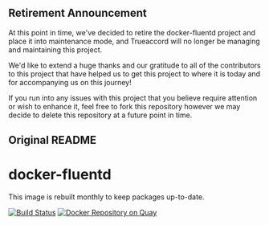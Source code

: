 ## Retirement Announcement
At this point in time, we've decided to retire the docker-fluentd project and place it into maintenance mode,
and Trueaccord will no longer be managing and maintaining this project.

We'd like to extend a huge thanks and our gratitude to all of the contributors to this project that
have helped us to get this project to where it is today and for accompanying us on this journey!

If you run into any issues with this project that you believe require attention or wish to enhance
it, feel free to fork this repository however we may decide to delete this repository at a future
point in time.

## Original README

# docker-fluentd
This image is rebuilt monthly to keep packages up-to-date.

[![Build Status](https://travis-ci.org/trueaccord/docker-fluentd.svg?branch=master)](https://travis-ci.org/trueaccord/docker-fluentd)
[![Docker Repository on Quay](https://quay.io/repository/trueaccord/fluentd/status "Docker Repository on Quay")](https://quay.io/repository/trueaccord/fluentd)
